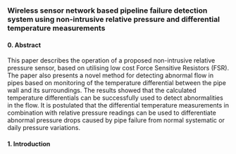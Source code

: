 ### Wireless sensor network based pipeline failure detection system using non-intrusive relative pressure and differential temperature measurements

#### 0. Abstract
This paper describes the operation of a proposed non-intrusive relative pressure sensor, based on utilising low cost Force Sensitive Resistors (FSR). The paper also presents a novel method for detecting abnormal flow in pipes based on monitoring of the temperature differential between the pipe wall and its surroundings. The results showed that the calculated temperature differentials can be successfully used to detect abnormalities in the flow.
It is postulated that the differential temperature measurements in combination with relative pressure readings can be used to differentiate abnormal pressure drops caused by pipe failure from normal systematic or daily pressure variations.

#### 1. Introduction
